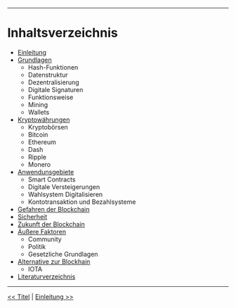 ***

# Inhaltsverzeichnis

- [Einleitung](03_introduction.md)
- [Grundlagen](04_basics.md)
    - Hash-Funktionen
    - Datenstruktur
    - Dezentralisierung
    - Digitale Signaturen
    - Funktionsweise
    - Mining
    - Wallets
- [Kryptowährungen](05_cryptocurrencies.md)
    - Kryptobörsen
    - Bitcoin
    - Ethereum
    - Dash
    - Ripple
    - Monero
- [Anwendunsgebiete]()
    - Smart Contracts
    - Digitale Versteigerungen
    - Wahlsystem Digitalisieren
    - Kontotransaktion und Bezahlsysteme
- [Gefahren der Blockchain](07_risk_of_blockchain.md)
- [Sicherheit](08_security.md)
- [Zukunft der Blockchain](09_future_of_blockchain.md)
- [Äußere Faktoren](10_external_factors.md)
    - Community
    - Politik
    - Gesetzliche Grundlagen
- [Alternative zur Blockhain](11_alternatives.md)
    - IOTA
- [Literaturverzeichnis](12_references.md) 

***

[<< Titel](01_title.md) | [Einleitung >>](03_introduction.md)